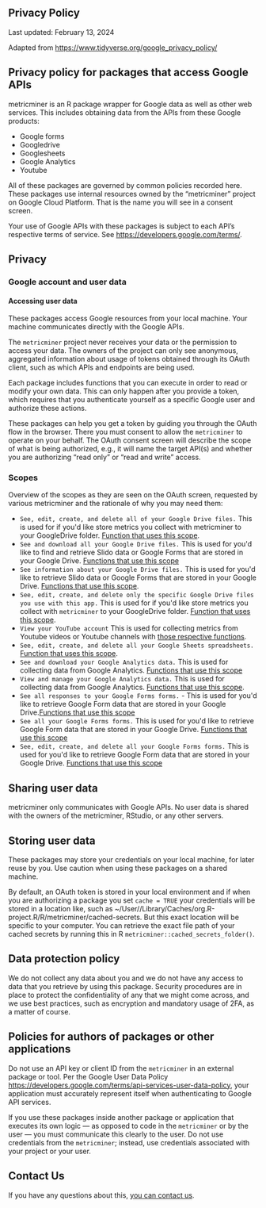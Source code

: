 ## Privacy Policy  

Last updated: February 13, 2024

Adapted from https://www.tidyverse.org/google_privacy_policy/

## Privacy policy for packages that access Google APIs
metricminer is an R package wrapper for Google data as well as other web services. This includes obtaining data from the APIs from these Google products:

- Google forms
- Googledrive
- Googlesheets
- Google Analytics
- Youtube

All of these packages are governed by common policies recorded here. These packages use internal resources owned by the “metricminer” project on Google Cloud Platform. That is the name you will see in a consent screen.

Your use of Google APIs with these packages is subject to each API’s respective terms of service. See https://developers.google.com/terms/.

## Privacy

### Google account and user data

#### Accessing user data

These packages access Google resources from your local machine. Your machine communicates directly with the Google APIs.

The `metricminer` project never receives your data or the permission to access your data. The owners of the project can only see anonymous, aggregated information about usage of tokens obtained through its OAuth client, such as which APIs and endpoints are being used.

Each package includes functions that you can execute in order to read or modify your own data. This can only happen after you provide a token, which requires that you authenticate yourself as a specific Google user and authorize these actions.

These packages can help you get a token by guiding you through the OAuth flow in the browser. There you must consent to allow the `metricminer` to operate on your behalf. The OAuth consent screen will describe the scope of what is being authorized, e.g., it will name the target API(s) and whether you are authorizing “read only” or “read and write” access.

### Scopes
Overview of the scopes as they are seen on the OAuth screen, requested by various metricminer and the rationale of why you may need them:

- `See, edit, create, and delete all of your Google Drive files.` This is used for if you'd like store metrics you collect with metricminer to your GoogleDrive folder. [Function that uses this scope](https://hutchdatascience.org/metricminer/reference/write_to_gsheet.html).
- `See and download all your Google Drive files.` This is used for you'd like to find and retrieve Slido data or Google Forms that are stored in your Google Drive. [Functions that use this scope](https://hutchdatascience.org/metricminer/#google-forms)
- `See information about your Google Drive files.` This is used for you'd like to retrieve Slido data or Google Forms that are stored in your Google Drive. [Functions that use this scope](https://hutchdatascience.org/metricminer/#google-forms).
- `See, edit, create, and delete only the specific Google Drive files you use with this app.` This is used for if you'd like store metrics you collect with `metricminer` to your GoogleDrive folder. [Function that uses this scope](https://hutchdatascience.org/metricminer/reference/write_to_gsheet.html).
- `View your YouTube account` This is used for collecting metrics from Youtube videos or Youtube channels with [those respective functions](https://hutchdatascience.org/metricminer/#youtube).
- `See, edit, create, and delete all your Google Sheets spreadsheets.` [Function that uses this scope](https://hutchdatascience.org/metricminer/reference/write_to_gsheet.html).
- `See and download your Google Analytics data.` This is used for collecting data from Google Analytics. [Functions that use this scope](https://hutchdatascience.org/metricminer/#google-analytics)
- `View and manage your Google Analytics data.` This is used for collecting data from Google Analytics. [Functions that use this scope](https://hutchdatascience.org/metricminer/#google-analytics).
- `See all responses to your Google Forms forms.` - This is used for you'd like to retrieve Google Form data that are stored in your Google Drive.[Functions that use this scope](https://hutchdatascience.org/metricminer/#google-forms)
- `See all your Google Forms forms.` This is used for you'd like to retrieve Google Form data that are stored in your Google Drive. [Functions that use this scope](https://hutchdatascience.org/metricminer/#google-forms)
- `See, edit, create, and delete all your Google Forms forms.` This is used for you'd like to retrieve Google Form data that are stored in your Google Drive. [Functions that use this scope](https://hutchdatascience.org/metricminer/#google-forms)


## Sharing user data
metricminer only communicates with Google APIs. No user data is shared with the owners of the metricminer, RStudio, or any other servers.

## Storing user data
These packages may store your credentials on your local machine, for later reuse by you. Use caution when using these packages on a shared machine.

By default, an OAuth token is  stored in your local environment and if when you are authorizing a package you set `cache = TRUE` your credentials will be stored in a location like, such as ~/User/<yourusername>/Library/Caches/org.R-project.R/R/metricminer/cached-secrets. But this exact location will be specific to your computer. You can retrieve the exact file path of your cached secrets by running this in R `metricminer::cached_secrets_folder()`.

## Data protection policy
We do not collect any data about you and we do not have any access to data that you retrieve by using this package. Security procedures are in place to protect the confidentiality of any that we might come across, and we use best practices, such as encryption and mandatory usage of 2FA, as a matter of course.

## Policies for authors of packages or other applications
Do not use an API key or client ID from the `metricminer` in an external package or tool. Per the Google User Data Policy https://developers.google.com/terms/api-services-user-data-policy, your application must accurately represent itself when authenticating to Google API services.

If you use these packages inside another package or application that executes its own logic — as opposed to code in the `metricminer` or by the user — you must communicate this clearly to the user. Do not use credentials from the `metricminer`; instead, use credentials associated with your project or your user.

## Contact Us  

If you have any questions about this, [you can contact us](https://www.metricminer.org/contact.html).
